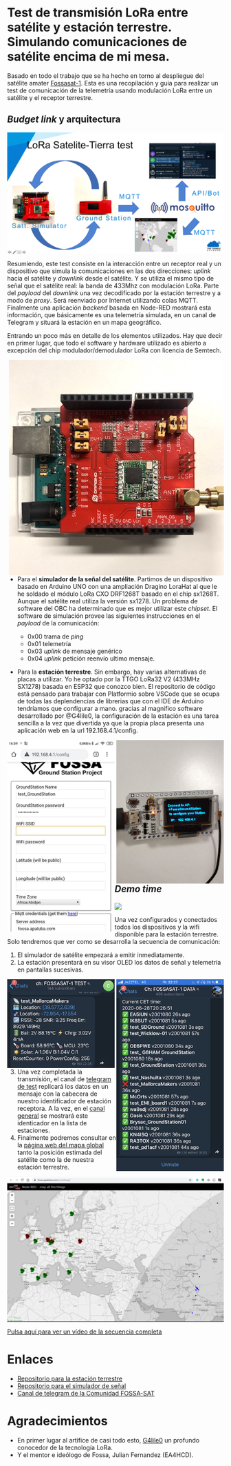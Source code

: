 # Test de transmisión LoRa entre satélite y estación terrestre. Simulando comunicaciones de satélite encima de mi mesa.
Basado en todo el trabajo que se ha hecho en torno al despliegue del satélite amater [Fossasat-1](https://fossa.systems/fossasat-1/). Esta es una recopilación y guia para realizar un test de comunicación de la telemetría usando modulación LoRa entre un satélite y el receptor terrestre.

## _Budget link_ y arquitectura
<img src="./images/BudgetLink-Architecture.png" align="center" />

Resumiendo, este test consiste en la interacción entre un receptor real y un dispositivo que simula la comunicaciones en las dos direcciones: _uplink_ hacia el satélite y _downlink_ desde el satélite. Y se utiliza el mismo tipo de señal que el satélite real: la banda de 433Mhz con modulación LoRa. Parte del _payload_ del _downlink_ una vez decodificado por la estación terrestre y a modo de _proxy_. Será reenviado por Internet utilizando colas MQTT. Finalmente una aplicación _backend_ basada en Node-RED mostrará esta información, que básicamente es una telemetría simulada, en un canal de Telegram y situará la estación en un mapa geográfico.

Entrando un poco más en detalle de los elementos utilizados. Hay que decir en primer lugar, que todo el software y hardware utilizado es abierto a excepción del chip modulador/demodulador LoRa con licencia de Semtech.

<img src="./images/SatelliteSignalSimulator.png" width="500" align="right" />

* Para el **simulador de la señal del satélite**. Partimos de un dispositivo basado en Arduino UNO con una ampliación Dragino LoraHat al que le he soldado el módulo LoRa CXO  DRF1268T basado en el chip sx1268T. Aunque el satélite real utiliza la versión sx1278. Un problema de software del OBC ha determinado que es mejor utilizar este _chipset_. El software de simulación provee las siguientes instrucciones en el _payload_ de la comunicación:   
  * 0x00 trama de _ping_
  * 0x01 telemetría
  * 0x03 _uplink_ de mensaje genérico
  * 0x04 _uplink_ petición reenvío ultimo mensaje.

* Para la **estación terrestre**. Sin embargo, hay varias alternativas de placas a utilizar. Yo he optado por la TTGO LoRa32 V2 (433MHz SX1278) basada en ESP32 que conozco bien. El repositorio de código está pensado para trabajar con Platformio sobre VSCode que se ocupa de todas las deplendencias de librerias que con el IDE de Arduino tendríamos que configurar a mano. gracias al magnifico software desarrollado por @G4lile0, la configuración de la estación es una tarea sencilla a la vez que divertida ya que la propia placa presenta una aplicación web en la url 192.168.4.1/config.

<img src="./images/FossaSat1_portable_GroundStation.png" width="250" align="right" />
<img src="./images/config_wifimanager.jpg" width="250" align="left" />

<br><br><br><br><br><br><br><br><br><br><br><br><br><br><br><br><br>

## _Demo time_
<img src="./images/Budget-GroundStation-SatelliteSignalSimulator.gi"  align="center" />

Una vez configurados y conectados todos los dispositivos y la wifi disponible para la estación terrestre. Solo tendremos que ver como se desarrolla la secuencia de comunicación:
1. El simulador de satélite empezará a emitir inmediatamente.
2. La estación presentará en su visor OLED los datos de señal y telemetría en pantallas sucesivas.
<img src="./images/channel_telegram_fossasa-1_test.png" width="250" align="left" />
<img src="./images/channel_telegram_fossasa-1_data.png" width="250" align="right" />

3. Una vez completada la transmisión, el canal de [telegram de test](https://t.me/FOSSASAT_TEST) replicará los datos en un mensaje con la cabecera de nuestro identificador de estación receptora. A la vez, en el [canal general](https://t.me/FOSSASAT_DATA) se mostrará este identicador en la lista de estaciones.
4. Finalmente podremos consultar en la [página web del mapa global](https://fossa.apaluba.com/worldmap) tanto la posición estimada del satélite como la de nuestra estación terrestre.
<img src="./images/Fossasat-1_GroundStationMap.png" align="center" />

[Pulsa aquí para ver un vídeo de la secuencia completa](https://github.com/McOrts/fossasat1_satellite-communication-simulation/edit/master/images/Budget-GroundStation-SatelliteSignalSimulator.mov)

# Enlaces
* [Repositorio para la estación terrestre](https://github.com/G4lile0/ESP32-OLED-Fossa-GroundStation)
* [Repositorio para el simulador de señal](https://github.com/lillefyr/Fossasat-1Simulator)
* [Canal de telegram de la Comunidad FOSSA-SAT](ttps://t.me/joinchat/DmYSElZahiJGwHX6jCzB3Q)

# Agradecimientos
- En primer lugar al artífice de casi todo esto, [G4lile0](https://github.com/G4lile0/) un profundo conocedor de la tecnología LoRa.
- Y el mentor e ideólogo de Fossa, Julian Fernandez (EA4HCD).
